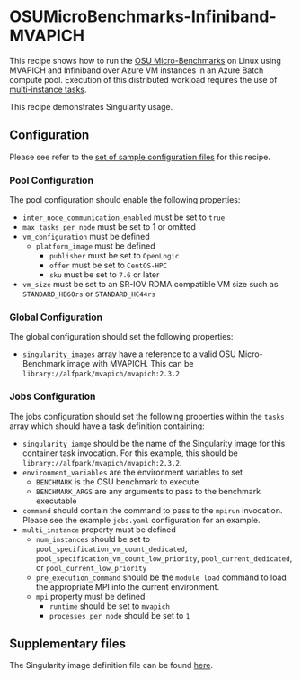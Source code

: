 # OSUMicroBenchmarks-Infiniband-MVAPICH
This recipe shows how to run the
[OSU Micro-Benchmarks](http://mvapich.cse.ohio-state.edu/benchmarks/)
on Linux using MVAPICH and Infiniband over Azure VM instances in an Azure
Batch compute pool. Execution of this distributed workload requires the use of
[multi-instance tasks](../../docs/80-batch-shipyard-multi-instance-tasks.md).

This recipe demonstrates Singularity usage.

## Configuration
Please see refer to the [set of sample configuration files](./config) for
this recipe.

### Pool Configuration
The pool configuration should enable the following properties:
* `inter_node_communication_enabled` must be set to `true`
* `max_tasks_per_node` must be set to 1 or omitted
* `vm_configuration` must be defined
  * `platform_image` must be defined
    * `publisher` must be set to `OpenLogic`
    * `offer` must be set to `CentOS-HPC`
    * `sku` must be set to `7.6` or later
* `vm_size` must be set to an SR-IOV RDMA compatible VM size such as
`STANDARD_HB60rs` or `STANDARD_HC44rs`

### Global Configuration
The global configuration should set the following properties:
* `singularity_images` array have a reference to a valid OSU
Micro-Benchmark image with MVAPICH. This can be
`library://alfpark/mvapich/mvapich:2.3.2`

### Jobs Configuration
The jobs configuration should set the following properties within the `tasks`
array which should have a task definition containing:
* `singularity_iamge` should be the name of the Singularity image for this
container task invocation. For this example, this should be
`library://alfpark/mvapich/mvapich:2.3.2`.
* `environment_variables` are the environment variables to set
    * `BENCHMARK` is the OSU benchmark to execute
    * `BENCHMARK_ARGS` are any arguments to pass to the benchmark executable
* `command` should contain the command to pass to the `mpirun` invocation.
Please see the example `jobs.yaml` configuration for an example.
* `multi_instance` property must be defined
  * `num_instances` should be set to `pool_specification_vm_count_dedicated`,
    `pool_specification_vm_count_low_priority`, `pool_current_dedicated`, or
    `pool_current_low_priority`
  * `pre_execution_command` should be the `module load` command to load the
    appropriate MPI into the current environment.
  * `mpi` property must be defined
    * `runtime` should be set to `mvapich`
    * `processes_per_node` should be set to `1`

## Supplementary files
The Singularity image definition file can be found [here](./singularity).
